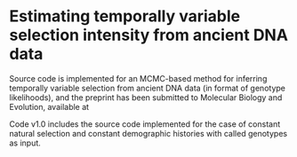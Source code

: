 # Estimating temporally variable selection intensity from ancient DNA data
Source code is implemented for an MCMC-based method for inferring temporally variable selection from ancient DNA data (in format of genotype likelihoods), and the preprint has been submitted to Molecular Biology and Evolution, available at

Code v1.0 includes the source code implemented for the case of constant natural selection and constant demographic histories with called genotypes as input.
